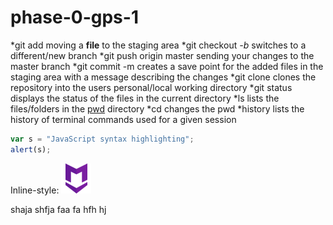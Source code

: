 # phase-0-gps-1

*git add
moving a **file** to the staging area
*git checkout *-b*
switches to a different/new branch
*git push origin master
sending your changes to the master branch
*git commit -m
creates a save point for the added files in the staging area with a message describing the changes
*git clone
clones the repository into the users personal/local working directory
*git status
displays the status of the files in the current directory
*ls
lists the files/folders in the [pwd](https://en.wikipedia.org/wiki/Pwd) directory
*cd
changes the pwd
*history
lists the history of terminal commands used for a given session

```javascript
var s = "JavaScript syntax highlighting";
alert(s);
```

Inline-style: 
![alt text](https://github.com/adam-p/markdown-here/raw/master/src/common/images/icon48.png "Logo Title Text 1")

shaja shfja faa fa hfh hj